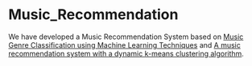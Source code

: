 # Music_Recommendation	
We have developed a Music Recommendation System based on [Music Genre Classification using Machine Learning Techniques](https://arxiv.org/abs/1804.01149) and [A music recommendation system with a dynamic k-means clustering algorithm](https://ieeexplore.ieee.org/document/4457263).
